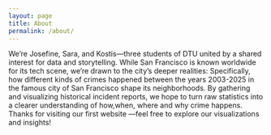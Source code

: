 ```yaml
---
layout: page
title: About
permalink: /about/
---
```


We’re Josefine, Sara, and Kostis—three students of DTU united by a shared interest for data and storytelling. While San Francisco is known worldwide for its tech scene, we’re drawn to the city’s deeper realities: Specifically, how different kinds of crimes happened between the years 2003-2025 in the famous city of San Francisco shape its neighborhoods. By gathering and visualizing historical incident reports, we hope to turn raw statistics into a clearer understanding of how,when, where and why crime happens. Thanks for visiting our first website —feel free to explore our visualizations and insights!



